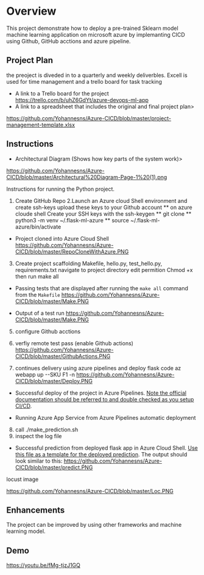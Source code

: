 # Overview

This project demonstrate how to deploy a pre-trained Sklearn model machine learning application on
microsoft azure by implemanting CICD using Github, GitHub acctions and azure pipeline.

## Project Plan
the preoject is diveded in to a quarterly and weekly deliverbles. Excell is used for time management and
a trello board for task tracking

* A link to a Trello board for the project
   https://trello.com/b/uhZ6GdYt/azure-devops-ml-app
* A link to a spreadsheet that includes the original and final project plan>

https://github.com/Yohannesns/Azure-CICD/blob/master/project-management-template.xlsx

## Instructions
  
* Architectural Diagram (Shows how key parts of the system work)>

https://github.com/Yohannesns/Azure-CICD/blob/master/Architectural%20Diagram-Page-1%20(1).png

Instructions for running the Python project.  
1. Create GitHub Repo
2.Launch an Azure cloud Shell environment and create ssh-keys upload these keys to your Github account
  ** on azure cloude shell Create your SSH keys with the ssh-keygen 
 ** git clone <your git repo>
** python3 -m venv ~/.flask-ml-azure
** source ~/.flask-ml-azure/bin/activate
* Project cloned into Azure Cloud Shell
https://github.com/Yohannesns/Azure-CICD/blob/master/RepoCloneWithAzure.PNG
3. Create project scaffolding Makefile, hello.py, test_hello.py, requirements.txt
  navigate to project directory edit permition  Chmod +x <directory> then run make all
* Passing tests that are displayed after running the `make all` command from the `Makefile`
https://github.com/Yohannesns/Azure-CICD/blob/master/Make.PNG

* Output of a test run
https://github.com/Yohannesns/Azure-CICD/blob/master/Make.PNG
5. configure Github acctions
6. verfiy remote test pass (enable Github actions)
https://github.com/Yohannesns/Azure-CICD/blob/master/GithubActions.PNG

7. continues delivery using azure pipelines and deploy flask code
 az webapp up --SKU F1 -n <appname>
https://github.com/Yohannesns/Azure-CICD/blob/master/Deploy.PNG
  
* Successful deploy of the project in Azure Pipelines.  [Note the official documentation should be referred to and double checked as you setup CI/CD](https://docs.microsoft.com/en-us/azure/devops/pipelines/ecosystems/python-webapp?view=azure-devops).

* Running Azure App Service from Azure Pipelines automatic deployment
8. call ./make_prediction.sh
9. inspect the log file
* Successful prediction from deployed flask app in Azure Cloud Shell.  [Use this file as a template for the deployed prediction](https://github.com/udacity/nd082-Azure-Cloud-DevOps-Starter-Code/blob/master/C2-AgileDevelopmentwithAzure/project/starter_files/flask-sklearn/make_predict_azure_app.sh).
The output should look similar to this:
https://github.com/Yohannesns/Azure-CICD/blob/master/predict.PNG

locust image

https://github.com/Yohannesns/Azure-CICD/blob/master/Loc.PNG

## Enhancements

 The project can be improved by using other frameworks and machine learning model.

## Demo 

https://youtu.be/fMg-tjzJ1GQ


